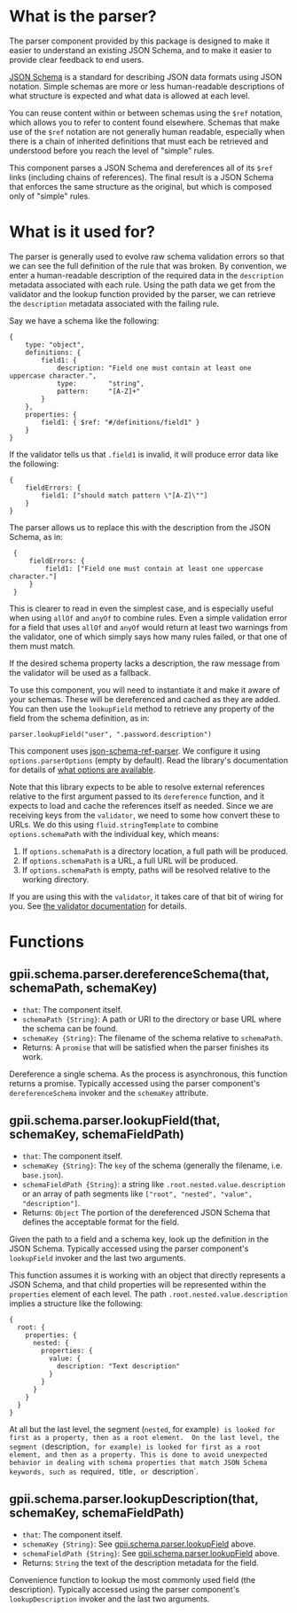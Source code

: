 
# What is the parser?

The parser component provided by this package is designed to make it easier to understand an existing JSON Schema, and to make it easier to provide clear feedback to end users.

[JSON Schema](http://json-schema.org/) is a standard for describing JSON data formats using JSON notation.  Simple schemas are more or less human-readable descriptions of what structure is expected and what data is allowed at each level.

You can reuse content within or between schemas using the `$ref` notation, which allows you to refer to content found elsewhere.  Schemas that make use of the `$ref` notation are not generally human readable, especially when there is a chain of inherited definitions that must each be retrieved and understood before you reach the level of "simple" rules.

This component parses a JSON Schema and dereferences all of its `$ref` links (including chains of references).  The final result is a JSON Schema that enforces the same structure as the original, but which is composed only of "simple" rules.

# What is it used for?

The parser is generally used to evolve raw schema validation errors so that we can see the full definition of the rule that was broken.  By convention, we enter a human-readable description of the required data in the `description` metadata associated with each rule.  Using the path data we get from the validator and the lookup function provided by the parser, we can retrieve the `description` metadata associated with the failing rule.

Say we have a schema like the following:

    {
        type: "object",
        definitions: {
            field1: {
                description: "Field one must contain at least one uppercase character.",
                type:        "string",
                pattern:     "[A-Z]+"
            }
        },
        properties: {
            field1: { $ref: "#/definitions/field1" }
        }
    }

  If the validator tells us that `.field1` is invalid, it will produce error data like the following:

    {
        fieldErrors: {
            field1: ["should match pattern \"[A-Z]\""]
        }
    }

  The parser allows us to replace this with the description from the JSON Schema, as in:

     {
         fieldErrors: {
             field1: ["Field one must contain at least one uppercase character."]
         }
     }

  This is clearer to read in even the simplest case, and is especially useful when using `allOf` and `anyOf` to combine
  rules.  Even a simple validation error for a field that uses `allOf` and `anyOf` would return at least two warnings
  from the validator, one of which simply says how many rules failed, or that one of them must match.

  If the desired schema property lacks a description, the raw message from the validator will be used as a fallback.

  To use this component, you will need to instantiate it and make it aware of your schemas.  These will be dereferenced
  and cached as they are added.  You can then use the `lookupField` method to retrieve any property of the field from
  the schema definition, as in:

    parser.lookupField("user", ".password.description")

  This component uses [json-schema-ref-parser](https://github.com/BigstickCarpet/json-schema-ref-parser).  We configure
  it using `options.parserOptions` (empty by default).  Read the library's documentation for details of [what options
  are available](https://github.com/BigstickCarpet/json-schema-ref-parser/blob/master/docs/options.md).

  Note that this library expects to be able to resolve external references relative to the first argument passed to its
  `dereference` function, and it expects to load and cache the references itself as needed.  Since we are receiving keys
  from the `validator`, we need to some how convert these to URLs.  We do this using `fluid.stringTemplate` to combine
  `options.schemaPath` with the individual key, which means:

  1.  If `options.schemaPath` is a directory location, a full path will be produced.
  2.  If `options.schemaPath` is a URL, a full URL will be produced.
  3.  If `options.schemaPath` is empty, paths will be resolved relative to the working directory.

  If you are using this with the `validator`, it takes care of that bit of wiring for you.  See [the validator documentation](validator.md) for details.

# Functions

## gpii.schema.parser.dereferenceSchema(that, schemaPath, schemaKey)

 * `that`: The component itself.
 * `schemaPath {String}`:  A path or URI to the directory or base URL where the schema can be found.
 * `schemaKey {String}`: The filename of the schema relative to `schemaPath`.
 * Returns: A `promise` that will be satisfied when the parser finishes its work.

 Dereference a single schema.  As the process is asynchronous, this function returns a promise.  Typically accessed using the parser component's `dereferenceSchema` invoker and the `schemaKey` attribute.

## gpii.schema.parser.lookupField(that, schemaKey, schemaFieldPath)

* `that`: The component itself.
* `schemaKey {String}`: The `key` of the schema (generally the filename, i.e. `base.json`).
* `schemaFieldPath {String}`: a string like `.root.nested.value.description` or an array of path segments like `["root", "nested", "value", "description"]`.
* Returns: `Object` The portion of the dereferenced JSON Schema that defines the acceptable format for the field.

 Given the path to a field and a schema key, look up the definition in the JSON Schema.  Typically accessed using the parser component's `lookupField` invoker and the last two arguments.

 This function assumes it is working with an object that directly represents a JSON Schema, and that child properties
 will be represented within the `properties` element of each level.  The path `.root.nested.value.description` implies
 a structure like the following:

    {
      root: {
        properties: {
          nested: {
            properties: {
              value: {
                description: "Text description"
              }
            }
          }
        }
      }
    }

  At all but the last level, the segment (`nested`, for example`) is looked for first as a property, then as a root
  element.  On the last level, the segment (`description`, for example) is looked for first as a root element, and then
  as a property. This is done to avoid unexpected behavior in dealing with schema properties that match JSON Schema
  keywords, such as `required`, `title`, or `description`.

## gpii.schema.parser.lookupDescription(that, schemaKey, schemaFieldPath)

* `that`: The component itself.
* `schemaKey {String}`: See [gpii.schema.parser.lookupField](#gpiischemaparserlookupfieldthat-schemakey-schemafieldpath) above.
* `schemaFieldPath {String}`: See [gpii.schema.parser.lookupField](#gpiischemaparserlookupfieldthat-schemakey-schemafieldpath) above.
* Returns: `String` the text of the description metadata for the field.

Convenience function to lookup the most commonly used field (the description). Typically accessed using the parser component's `lookupDescription` invoker and the last two arguments.
